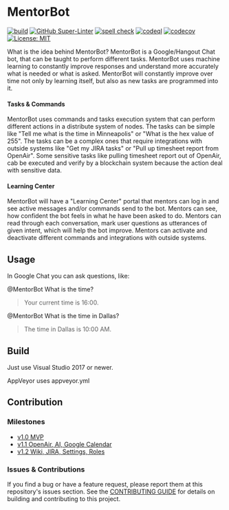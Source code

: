 # MentorBot
[![build](https://github.com/MentorMate/mentorbot/actions/workflows/ci-pipeline.yml/badge.svg)](https://github.com/MentorMate/mentorbot/actions/workflows/ci-pipeline.yml)
[![GitHub Super-Linter](https://github.com/MentorMate/mentorbot/actions/workflows/lint.yml/badge.svg)](https://github.com/MentorMate/mentorbot/actions/workflows/lint.yml)
[![spell check](https://github.com/MentorMate/mentorbot/actions/workflows/spell-check.yml/badge.svg)](https://github.com/MentorMate/mentorbot/actions/workflows/spell-check.yml)
[![codeql](https://github.com/MentorMate/mentorbot/actions/workflows/codeql-analysis.yml/badge.svg)](https://github.com/MentorMate/mentorbot/actions/workflows/codeql-analysis.yml)
[![codecov](https://codecov.io/gh/MentorSource/mentorbot/branch/master/graph/badge.svg)](https://codecov.io/gh/MentorMate/mentorbot)
[![License: MIT](https://img.shields.io/badge/License-MIT-blue.svg)](LICENSE)

What is the idea behind MentorBot? MentorBot is a Google/Hangout Chat bot, that can be taught to perform different tasks.
MentorBot uses machine learning to constantly improve responses and understand more accurately what is needed or what is asked.
MentorBot will constantly improve over time not only by learning itself, but also as new tasks are programmed into it.

#### Tasks & Commands

MentorBot uses commands and tasks execution system that can perform different actions in a distribute system of nodes.
The tasks can be simple like "Tell me what is the time in Minneapolis" or "What is the hex value of 255".
The tasks can be a complex ones that require integrations with outside systems like "Get my JIRA tasks" or "Pull up timesheet report from OpenAir".
Some sensitive tasks like pulling timesheet report out of OpenAir, cab be executed and verify by a blockchain system because the action deal with sensitive data.

#### Learning Center

MentorBot will have a "Learning Center" portal that mentors can log in and see active messages and/or commands send to the bot.
Mentors can see, how confident the bot feels in what he have been asked to do. Mentors can read through each conversation, mark user questions as utterances of given intent, which will help the bot improve.
Mentors can activate and deactivate different commands and integrations with outside systems.

## Usage

In Google Chat you can ask questions, like:

@MentorBot What is the time?
> Your current time is 16:00.

@MentorBot What is the time in Dallas?
> The time in Dallas is 10:00 AM.

## Build

Just use Visual Studio 2017 or newer.

AppVeyor uses appveyor.yml

## Contribution

### Milestones
* [v1.0 MVP](https://github.com/MentorSource/mentorbot/milestone/1?closed=1)
* [v1.1 OpenAir, AI, Google Calendar](https://github.com/MentorSource/mentorbot/milestone/2?closed=1)
* [v1.2 Wiki, JIRA, Settings, Roles](https://github.com/MentorSource/mentorbot/milestone/3?closed=1)

### Issues & Contributions

If you find a bug or have a feature request, please report them at this repository's issues section. See the [CONTRIBUTING GUIDE](CONTRIBUTING.md) for details on building and contributing to this project.
